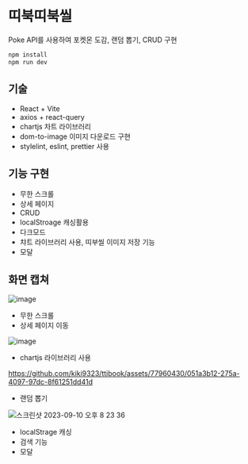 # 띠북띠북씰
Poke API를 사용하여 포켓몬 도감, 랜덤 뽑기, CRUD 구현

```js
npm install
npm run dev
```

## 기술
- React + Vite  
- axios + react-query
- chartjs 차트 라이브러리
- dom-to-image 이미지 다운로드 구현
- stylelint, eslint, prettier 사용 

## 기능 구현
- 무한 스크롤
- 상세 페이지
- CRUD
- localStroage 캐싱활용
- 다크모드
- 챠트 라이브러리 사용, 띠부씰 이미지 저장 기능
- 모달

## 화면 캡쳐  
![image](https://github.com/kiki9323/ttibook/assets/77960430/1e74ba09-9ecc-4b67-b320-7aeec7f30bf1)  
* 무한 스크롤
* 상세 페이지 이동

![image](https://github.com/kiki9323/ttibook/assets/77960430/31068535-242a-4a10-85bc-b095d704050c)
* chartjs 라이브러리 사용

https://github.com/kiki9323/ttibook/assets/77960430/051a3b12-275a-4097-97dc-8f61251dd41d
* 랜덤 뽑기
  
![스크린샷 2023-09-10 오후 8 23 36](https://github.com/kiki9323/ttibook/assets/77960430/88b79d7f-e9dd-4b1f-b08d-6b86e7b62ec0)
* localStrage 캐싱
* 검색 기능
* 모달
